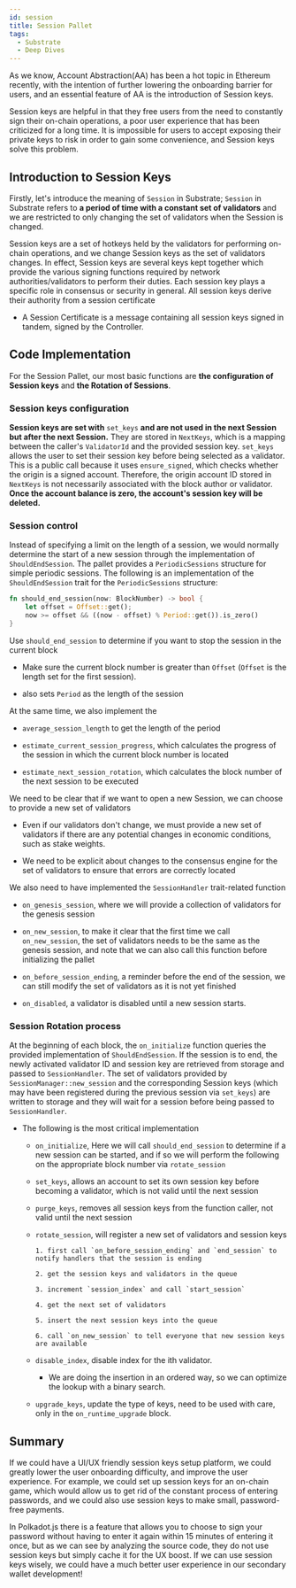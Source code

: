```yaml
---
id: session
title: Session Pallet
tags:
  - Substrate
  - Deep Dives
---
```


As we know, Account Abstraction(AA) has been a hot topic in Ethereum recently, with the intention of further lowering the onboarding barrier for users, and an essential feature of AA is the introduction of Session keys.

Session keys are helpful in that they free users from the need to constantly sign their on-chain operations, a poor user experience that has been criticized for a long time. It is impossible for users to accept exposing their private keys to risk in order to gain some convenience, and Session keys solve this problem.

## Introduction to Session Keys

Firstly, let's introduce the meaning of `Session` in Substrate; `Session` in Substrate refers to **a period of time with a constant set of validators** and we are restricted to only changing the set of validators when the Session is changed.

Session keys are a set of hotkeys held by the validators for performing on-chain operations, and we change Session keys as the set of validators changes. In effect, Session keys are several keys kept together which provide the various signing functions required by network authorities/validators to perform their duties. Each session key plays a specific role in consensus or security in general. All session keys derive their authority from a session certificate

* A Session Certificate is a message containing all session keys signed in tandem, signed by the Controller.

## Code Implementation

For the Session Pallet, our most basic functions are **the configuration of Session keys** and **the Rotation of Sessions**.

### Session keys configuration

**Session keys are set with** `set_keys` **and are not used in the next Session but after the next Session.** They are stored in `NextKeys`, which is a mapping between the caller's `ValidatorId` and the provided session key. `set_keys` allows the user to set their session key before being selected as a validator. This is a public call because it uses `ensure_signed`, which checks whether the origin is a signed account. Therefore, the origin account ID stored in `NextKeys` is not necessarily associated with the block author or validator. **Once the account balance is zero, the account's session key will be deleted.**

### Session control

Instead of specifying a limit on the length of a session, we would normally determine the start of a new session through the implementation of `ShouldEndSession`. The pallet provides a `PeriodicSessions` structure for simple periodic sessions. The following is an implementation of the `ShouldEndSession` trait for the `PeriodicSessions` structure:

```rust
fn should_end_session(now: BlockNumber) -> bool {
    let offset = Offset::get();
    now >= offset && ((now - offset) % Period::get()).is_zero()
}
```

Use `should_end_session` to determine if you want to stop the session in the current block

* Make sure the current block number is greater than `Offset` (`Offset` is the length set for the first session).

* also sets `Period` as the length of the session

At the same time, we also implement the

* `average_session_length` to get the length of the period

* `estimate_current_session_progress`, which calculates the progress of the session in which the current block number is located

* `estimate_next_session_rotation`, which calculates the block number of the next session to be executed

We need to be clear that if we want to open a new Session, we can choose to provide a new set of validators

* Even if our validators don't change, we must provide a new set of validators if there are any potential changes in economic conditions, such as stake weights.

* We need to be explicit about changes to the consensus engine for the set of validators to ensure that errors are correctly located

We also need to have implemented the `SessionHandler` trait-related function

* `on_genesis_session`, where we will provide a collection of validators for the genesis session

* `on_new_session`, to make it clear that the first time we call `on_new_session`, the set of validators needs to be the same as the genesis session, and note that we can also call this function before initializing the pallet

* `on_before_session_ending`, a reminder before the end of the session, we can still modify the set of validators as it is not yet finished

* `on_disabled`, a validator is disabled until a new session starts.

### Session Rotation process

At the beginning of each block, the `on_initialize` function queries the provided implementation of `ShouldEndSession`. If the session is to end, the newly activated validator ID and session key are retrieved from storage and passed to `SessionHandler`. The set of validators provided by `SessionManager::new_session` and the corresponding Session keys (which may have been registered during the previous session via `set_keys`) are written to storage and they will wait for a session before being passed to `SessionHandler`.

* The following is the most critical implementation

  * `on_initialize`, Here we will call `should_end_session` to determine if a new session can be started, and if so we will perform the following on the appropriate block number via `rotate_session`

  * `set_keys`, allows an account to set its own session key before becoming a validator, which is not valid until the next session

  * `purge_keys`, removes all session keys from the function caller, not valid until the next session

  * `rotate_session`, will register a new set of validators and session keys

        1. first call `on_before_session_ending` and `end_session` to notify handlers that the session is ending

        2. get the session keys and validators in the queue

        3. increment `session_index` and call `start_session`

        4. get the next set of validators

        5. insert the next session keys into the queue

        6. call `on_new_session` to tell everyone that new session keys are available

  * `disable_index`, disable index for the ith validator.

    * We are doing the insertion in an ordered way, so we can optimize the lookup with a binary search.

  * `upgrade_keys`, update the type of keys, need to be used with care, only in the `on_runtime_upgrade` block.

## Summary

If we could have a UI/UX friendly session keys setup platform, we could greatly lower the user onboarding difficulty, and improve the user experience. For example, we could set up session keys for an on-chain game, which would allow us to get rid of the constant process of entering passwords, and we could also use session keys to make small, password-free payments.

In Polkadot.js there is a feature that allows you to choose to sign your password without having to enter it again within 15 minutes of entering it once, but as we can see by analyzing the source code, they do not use session keys but simply cache it for the UX boost. If we can use session keys wisely, we could have a much better user experience in our secondary wallet development!
